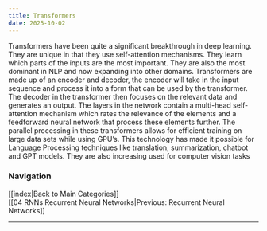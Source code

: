 ```yaml
---
title: Transformers
date: 2025-10-02
---
```


Transformers have been quite a significant breakthrough in deep learning. They are unique in that they use self-attention mechanisms. They learn which parts of the inputs are the most important. They are also the most dominant in NLP and now expanding into other domains. Transformers are made up of an encoder and decoder, the encoder will take in the input sequence and process it into a form that can be used by the transformer.  The decoder in the transformer then focuses on the relevant data and generates an output. The layers in the network contain a multi-head self-attention mechanism which rates the relevance of the elements and a feedforward neural network that process these elements further. The parallel processing in these transformers allows for efficient training on large data sets while using GPU’s. This technology has made it possible for Language Processing techniques like translation, summarization, chatbot and GPT models. They are also increasing used for computer vision tasks


### Navigation
[[index|Back to Main Categories]]  
[[04 RNNs Recurrent Neural Networks|Previous: Recurrent Neural Networks]]

---
